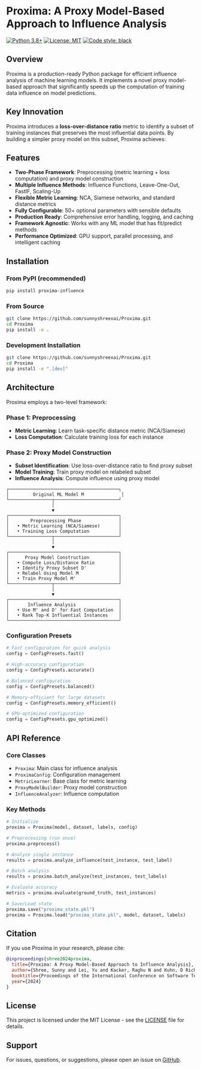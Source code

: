 # Proxima: A Proxy Model-Based Approach to Influence Analysis

[![Python 3.8+](https://img.shields.io/badge/python-3.8+-blue.svg)](https://www.python.org/downloads/)
[![License: MIT](https://img.shields.io/badge/License-MIT-yellow.svg)](https://opensource.org/licenses/MIT)
[![Code style: black](https://img.shields.io/badge/code%20style-black-000000.svg)](https://github.com/psf/black)

## Overview

Proxima is a production-ready Python package for efficient influence analysis of machine learning models. It implements a novel proxy model-based approach that significantly speeds up the computation of training data influence on model predictions.

## Key Innovation

Proxima introduces a **loss-over-distance ratio** metric to identify a subset of training instances that preserves the most influential data points. By building a simpler proxy model on this subset, Proxima achieves:

## Features

- **Two-Phase Framework**: Preprocessing (metric learning + loss computation) and proxy model construction
- **Multiple Influence Methods**: Influence Functions, Leave-One-Out, FastIF, Scaling-Up
- **Flexible Metric Learning**: NCA, Siamese networks, and standard distance metrics
- **Fully Configurable**: 50+ optional parameters with sensible defaults
- **Production Ready**: Comprehensive error handling, logging, and caching
- **Framework Agnostic**: Works with any ML model that has fit/predict methods
- **Performance Optimized**: GPU support, parallel processing, and intelligent caching

## Installation

### From PyPI (recommended)

```bash
pip install proxima-influence
```

### From Source

```bash
git clone https://github.com/sunnyshreexai/Proxima.git
cd Proxima
pip install -e .
```

### Development Installation

```bash
git clone https://github.com/sunnyshreexai/Proxima.git
cd Proxima
pip install -e ".[dev]"
```


## Architecture

Proxima employs a two-level framework:

### Phase 1: Preprocessing
- **Metric Learning**: Learn task-specific distance metric (NCA/Siamese)
- **Loss Computation**: Calculate training loss for each instance

### Phase 2: Proxy Model Construction
- **Subset Identification**: Use loss-over-distance ratio to find proxy subset
- **Model Training**: Train proxy model on relabeled subset
- **Influence Analysis**: Compute influence using proxy model

```
┌─────────────────────────────────────────┐
│         Original ML Model M              │
└────────────────┬────────────────────────┘
                 │
                 ▼
┌─────────────────────────────────────────┐
│        Preprocessing Phase              │
│   • Metric Learning (NCA/Siamese)       │
│   • Training Loss Computation           │
└────────────────┬────────────────────────┘
                 │
                 ▼
┌─────────────────────────────────────────┐
│      Proxy Model Construction           │
│   • Compute Loss/Distance Ratio         │
│   • Identify Proxy Subset D'            │
│   • Relabel Using Model M               │
│   • Train Proxy Model M'                │
└────────────────┬────────────────────────┘
                 │
                 ▼
┌─────────────────────────────────────────┐
│       Influence Analysis                │
│   • Use M' and D' for Fast Computation  │
│   • Rank Top-K Influential Instances    │
└─────────────────────────────────────────┘
```


### Configuration Presets

```python
# Fast configuration for quick analysis
config = ConfigPresets.fast()

# High-accuracy configuration
config = ConfigPresets.accurate()

# Balanced configuration
config = ConfigPresets.balanced()

# Memory-efficient for large datasets
config = ConfigPresets.memory_efficient()

# GPU-optimized configuration
config = ConfigPresets.gpu_optimized()
```



## API Reference

### Core Classes

- `Proxima`: Main class for influence analysis
- `ProximaConfig`: Configuration management
- `MetricLearner`: Base class for metric learning
- `ProxyModelBuilder`: Proxy model construction
- `InfluenceAnalyzer`: Influence computation

### Key Methods

```python
# Initialize
proxima = Proxima(model, dataset, labels, config)

# Preprocessing (run once)
proxima.preprocess()

# Analyze single instance
results = proxima.analyze_influence(test_instance, test_label)

# Batch analysis
results = proxima.batch_analyze(test_instances, test_labels)

# Evaluate accuracy
metrics = proxima.evaluate(ground_truth, test_instances)

# Save/Load state
proxima.save("proxima_state.pkl")
proxima = Proxima.load("proxima_state.pkl", model, dataset, labels)
```

## Citation

If you use Proxima in your research, please cite:

```bibtex
@inproceedings{shree2024proxima,
  title={Proxima: A Proxy Model-Based Approach to Influence Analysis},
  author={Shree, Sunny and Lei, Yu and Kacker, Raghu N and Kuhn, D Richard},
  booktitle={Proceedings of the International Conference on Software Testing},
  year={2024}
}
```

## License

This project is licensed under the MIT License - see the [LICENSE](LICENSE) file for details.


## Support

For issues, questions, or suggestions, please open an issue on [GitHub](https://github.com/sunnyshreexai/Proxima/issues).

